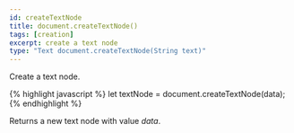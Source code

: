 ```yaml
---
id: createTextNode
title: document.createTextNode()
tags: [creation]
excerpt: create a text node
type: "Text document.createTextNode(String text)"
---
```


Create a text node.

{% highlight javascript %}
let textNode = document.createTextNode(data);
{% endhighlight %}

Returns a new text node with value <var>data</var>.
